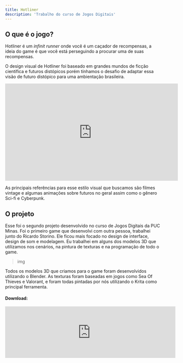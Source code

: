 ```yaml
---
title: Hotliner
description: 'Trabalho do curso de Jogos Digitais'
---
```


## O que é o jogo?

Hotliner é um *infinit runner* onde você é um caçador de recompensas, a ideia do game é que você está perseguindo a procurar uma de suas recompensas.

O design visual de Hotliner foi baseado em grandes mundos de ficção científica e futuros distópicos porém tínhamos o desafio de adaptar essa visão de futuro distópico para uma ambientação brasileira.

<iframe width="560" height="315" src="https://www.youtube.com/embed/3SvpNIqm2dg" title="YouTube video player" frameborder="0" allow="accelerometer; clipboard-write; encrypted-media; gyroscope; picture-in-picture" allowfullscreen></iframe>

As principais referências para esse estilo visual que buscamos são filmes vintage e algumas animações sobre futuros no geral assim como o gênero Sci-fi e Cyberpunk.

## O projeto

Esse foi o segundo projeto desenvolvido no curso de Jogos Digitais da PUC Minas. Foi o primeiro game que desenvolvi com outra pessoa, trabalhei junto do Ricardo Storino. Ele ficou mais focado no design de interface, design de som e modelagem. Eu trabalhei em alguns dos modelos 3D que utilizamos nos cenários, na pintura de texturas e na programação de todo o game.

> img

Todos os modelos 3D que criamos para o game foram desenvolvidos utilizando o Blender. As texturas foram baseadas em jogos como Sea Of Thieves e Valorant, e foram todas pintadas por nós utilizando o Krita como principal ferramenta.

#### Download:

<iframe src="https://itch.io/embed/912367" width="552" height="167" frameborder="0"><a href="https://jonathanbergson.itch.io/hotliner">Hotliner by Jonathan Bergson</a></iframe>
